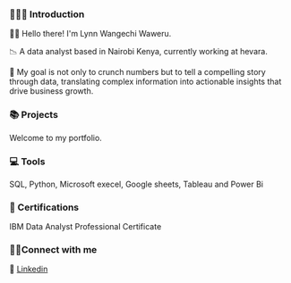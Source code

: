 <h3>🙋🏾‍♀️ Introduction</h3>

👋🏾 Hello there! I'm Lynn Wangechi Waweru.

📉 A data analyst based in Nairobi Kenya, currently working at hevara.

💼 My goal is not only to crunch numbers but to tell a compelling story through data, translating complex information into actionable insights that drive business growth.


<h3>📚 Projects</h3>

Welcome to my portfolio.


<h3>💻 Tools</h3>

SQL, Python, Microsoft execel, Google sheets, Tableau and Power Bi


<h3>📜 Certifications</h3> 

IBM Data Analyst Professional Certificate


<h3>🤝🏾Connect with me</h3>

📩 [Linkedin](https://www.linkedin.com/in/wangechi-waweru-8497881a2/)



